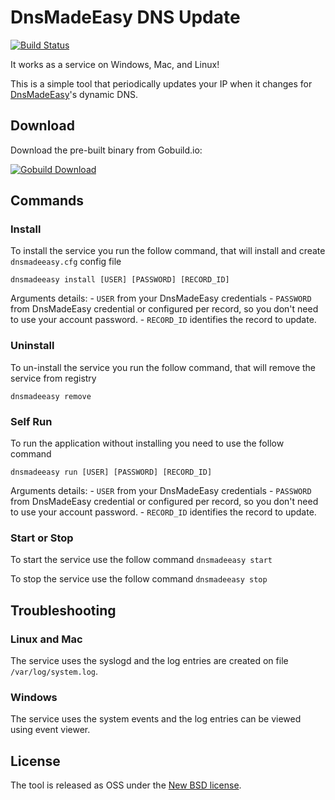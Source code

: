 # DnsMadeEasy DNS Update

[![Build Status](https://secure.travis-ci.org/gblmarquez/dnsmadeeasy.png)](https://travis-ci.org/gblmarquez/dnsmadeeasy)

It works as a service on Windows, Mac, and Linux!

This is a simple tool that periodically updates your IP when it changes for [DnsMadeEasy](http://www.dnsmadeeasy.com/)'s dynamic DNS.

## Download

Download the pre-built binary from Gobuild.io:

[![Gobuild Download](http://gobuild.io/badge/github.com/gblmarquez/dnsmadeeasy/download.png)](http://gobuild.io/github.com/gblmarquez/dnsmadeeasy)

## Commands

### Install

To install the service you run the follow command, that will install and create `dnsmadeeasy.cfg` config file

`dnsmadeeasy install [USER] [PASSWORD] [RECORD_ID]`

Arguments details:
	- `USER` from your DnsMadeEasy credentials 
	- `PASSWORD` from DnsMadeEasy credential or configured per record, so you don't need to use your account password. 
	- `RECORD_ID` identifies the record to update.

### Uninstall

To un-install the service you run the follow command, that will remove the service from registry

`dnsmadeeasy remove`

### Self Run

To run the application without installing you need to use the follow command

`dnsmadeeasy run [USER] [PASSWORD] [RECORD_ID]`

Arguments details:
	- `USER` from your DnsMadeEasy credentials 
	- `PASSWORD` from DnsMadeEasy credential or configured per record, so you don't need to use your account password. 
	- `RECORD_ID` identifies the record to update.

### Start or Stop

To start the service use the follow command
`dnsmadeeasy start`

To stop the service use the follow command
`dnsmadeeasy stop`

## Troubleshooting

### Linux and Mac
The service uses the syslogd and the log entries are created on file `/var/log/system.log`.

### Windows
The service uses the system events and the log entries can be viewed using event viewer.

## License

The tool is released as OSS under the [New BSD license](https://github.com/gblmarquez/dnsmadeeasy/blob/master/LICENSE).
